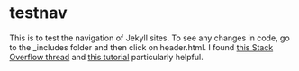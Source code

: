# testnav
This is to test the navigation of Jekyll sites. To see any changes in code, go to the _includes folder and then click on header.html. 
I found [this Stack Overflow thread](https://stackoverflow.com/questions/13266369/how-to-change-the-default-order-pages-in-jekyll) and [this tutorial](https://learn.cloudcannon.com/jekyll/simple-navigation/) particularly helpful. 
